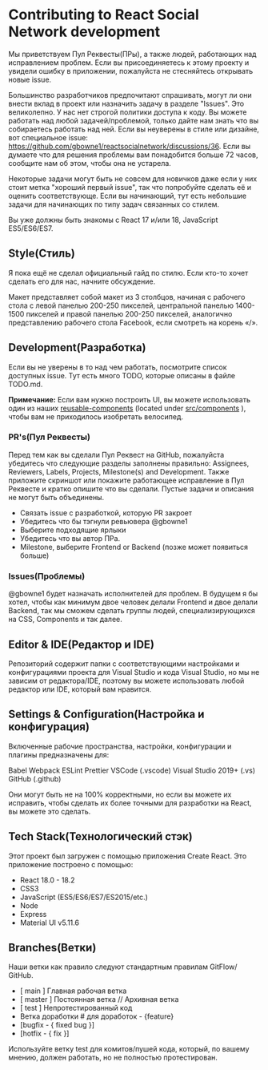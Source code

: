 # Contributing to React Social Network development

Мы приветствуем Пул Реквесты(ПРы), а также людей, работающих над исправлением проблем. 
Если вы присоединяетесь к этому проекту и увидели ошибку в приложении, пожалуйста не стесняйтесь открывать новые issue.

Большинство разработчиков предпочитают спрашивать, могут ли они внести вклад в проект или назначить задачу в разделе "Issues". Это великолепно. У нас нет строгой политики доступа к коду. Вы можете работать над любой задачей/проблемой, только дайте нам знать что вы собираетесь работать над ней.
Если вы неуверены в стиле или дизайне, вот специальное issue: <https://github.com/gbowne1/reactsocialnetwork/discussions/36>. Если вы думаете что для решения проблемы вам понадобится больше 72 часов, сообщите нам об этом, чтобы она не устарела.

Некоторые задачи могут быть не совсем для новичков даже если у них стоит метка "хороший первый issue", так что попробуйте сделать её и оценить соответствующе. Если вы начинающий, тут есть небольшие задачи для начинающих по типу задач связанных со стилем.

Вы уже должны быть знакомы с React 17 и/или 18, JavaScript ES5/ES6/ES7.

## Style(Стиль)
Я пока ещё не сделал официальный гайд по стилю. Если кто-то хочет сделать его для нас, начните обсуждение.

Макет представляет собой макет из 3 столбцов, начиная с рабочего стола с левой панелью 200-250 пикселей, центральной панелью 1400-1500 пикселей и правой панелью 200-250 пикселей, аналогично представлению рабочего стола Facebook, если смотреть на корень «/».

## Development(Разработка)
Если вы не уверены в то над чем работать, посмотрите список доступных issue. Тут есть много TODO, которые описаны в файле TODO.md.

**Примечание:** Если вам нужно построить UI, вы можете использовать один из наших [reusable-components](REUSABLE_COMPONENTS.md) (located under [src/components](../src/components) ), чтобы вам не приходилось изобретать велосипед.

### PR's(Пул Реквесты)

Перед тем как вы сделали Пул Реквест на GitHub, пожалуйста убедитесь что следующие разделы заполнены правильно: Assignees, Reviewers, Labels, Projects, Milestone(s) and Development. Также приложите скриншот или покажите работающее исправление в Пул Реквесте и кратко опишите что вы сделали. Пустые задачи и описания не могут быть объединены.

- Связать issue с разработкой, которую PR закроет
- Убедитесь что бы тэгнули ревьювера @gbowne1
- Выберите подходящие ярлыки
- Убедитесь что вы автор ПРа.
- Milestone, выберите Frontend or Backend (позже может появиться больше)

### Issues(Проблемы)

@gbowne1 будет назначать исполнителей для проблем. В будущем я бы хотел, чтобы как минимум двое человек делали Frontend и двое делали Backend, так мы сможем сделать группы людей, специализирующихся на CSS, Components и так далее.

## Editor & IDE(Редактор и IDE)

Репозиторий содержит папки с соответствующими настройками и конфигурациями проекта для Visual Studio и кода Visual Studio, но мы не зависим от редактора/IDE, поэтому вы можете использовать любой редактор или IDE, который вам нравится.

## Settings & Configuration(Настройка и конфигурация)

Включенные рабочие пространства, настройки, конфигурации и плагины предназначены для:

Babel
Webpack
ESLint
Prettier
VSCode (.vscode)
Visual Studio 2019+ (.vs)
GitHub (.github)

Они могут быть не на 100% корректными, но если вы можете их исправить, чтобы сделать их более точными для разработки на React, вы можете это сделать.

## Tech Stack(Технологический стэк)

Этот проект был загружен с помощью приложения Create React.
Это приложение построено с помощью:

- React 18.0 - 18.2
- CSS3
- JavaScript (ES5/ES6/ES7/ES2015/etc.)
- Node
- Express
- Material UI v5.11.6

## Branches(Ветки)

Наши ветки как правило следуют стандартным правилам GitFlow/ GitHub.

- [ main ] Главная рабочая ветка
- [ master ] Постоянная ветка // Архивная ветка
- [ test ] Непротестированный код
- Ветка доработки # для доработок - {feature}
- [bugfix - { fixed bug }]
- [hotfix - { fix }]

Используйте ветку test для комитов/пушей кода, который, по вашему мнению, должен работать, но не полностью протестирован.